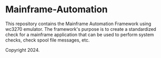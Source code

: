 # Mainframe-Automation
This repository contains the Mainframe Automation Framework using wc3270 emulator. The framework's purpose is to create a standardized check for a mainframe application that can be used to perform system checks, check spool file messages, etc.

Copyright 2024.
